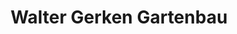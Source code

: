 ---
title: "Walter Gerken Gartenbau"
url: /verden-aller/walter-gerken-gartenbau/
shop: Garten-Center
---